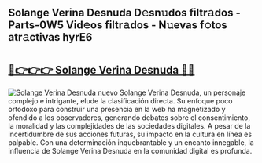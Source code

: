 ## Solange Verina Desnuda D𝚎sn𝚞dos filtr𝚊dos - Parts-0W5 Vid𝚎os filtr𝚊dos - N𝚞evas f𝚘tos atr𝚊ctivas hyrE6

# <h2><a href="http://mbbi3uv.tromn.icu/?c=Solange+Verina+Desnuda">🔗👉👉👉 Solange Verina Desnuda 🔗🔗</a></h2>

[![Solange Verina Desnuda nuevo](https://i.imgur.com/pEAQMta.gif)](http://mbbi3uv.tromn.icu/?c=Solange+Verina+Desnuda)
Solange Verina Desnuda, un personaje complejo e intrigante, elude la clasificación directa. Su enfoque poco ortodoxo para construir una presencia en la web ha magnetizado y ofendido a los observadores, generando debates sobre el consentimiento, la moralidad y las complejidades de las sociedades digitales. A pesar de la incertidumbre de sus acciones futuras, su impacto en la cultura en línea es palpable. Con una determinación inquebrantable y un encanto innegable, la influencia de Solange Verina Desnuda en la comunidad digital es profunda.
